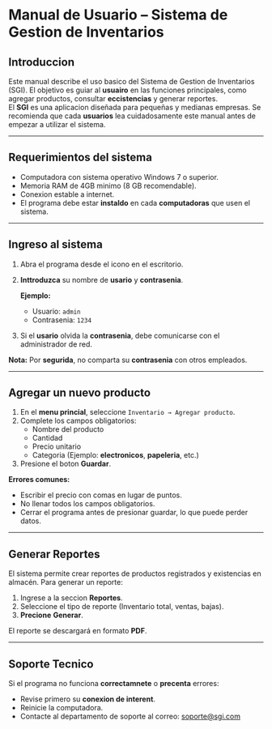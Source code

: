 # Manual de Usuario – Sistema de Gestion de Inventarios

## Introduccion  

Este manual describe el uso basico del Sistema de Gestion de Inventarios (SGI). El objetivo es guiar al **usuairo** en las funciones principales, como agregar productos, consultar **eccistencias** y generar reportes.  
El **SGI** es una aplicacion diseñada para pequeñas y medianas empresas. Se recomienda que cada **usuarios** lea cuidadosamente este manual antes de empezar a utilizar el sistema.  

---

## Requerimientos del sistema  

- Computadora con sistema operativo Windows 7 o superior.  
- Memoria RAM de 4GB minimo (8 GB recomendable).  
- Conexion estable a internet.  
- El programa debe estar **instaldo** en cada **computadoras** que usen el sistema.  

---

## Ingreso al sistema  

1. Abra el programa desde el icono en el escritorio.  
2. **Inttroduzca** su nombre de **usario** y **contrasenia**.  

   **Ejemplo:**  
   - Usuario: `admin`  
   - Contrasenia: `1234`  

3. Si el **usario** olvida la **contrasenia**, debe comunicarse con el administrador de red.  

**Nota:** Por **segurida**, no comparta su **contrasenia** con otros empleados.  

---

## Agregar un nuevo producto  

1. En el **menu princial**, seleccione `Inventario → Agregar producto`.  
2. Complete los campos obligatorios:  
   - Nombre del producto  
   - Cantidad  
   - Precio unitario  
   - Categoria (Ejemplo: **electronicos**, **papeleria**, etc.)  
3. Presione el boton **Guardar**.  

**Errores comunes:**  
- Escribir el precio con comas en lugar de puntos.  
- No llenar todos los campos obligatorios.  
- Cerrar el programa antes de presionar guardar, lo que puede perder datos.  

---

## Generar Reportes  

El sistema permite crear reportes de productos registrados y existencias en almacén. Para generar un reporte:  

1. Ingrese a la seccion **Reportes**.  
2. Seleccione el tipo de reporte (Inventario total, ventas, bajas).  
3. **Precione** **Generar**.  

El reporte se descargará en formato **PDF**.  

---

## Soporte Tecnico  

Si el programa no funciona **correctamnete** o **precenta** errores:  

- Revise primero su **conexion de interent**.  
- Reinicie la computadora.  
- Contacte al departamento de soporte al correo: [soporte@sgi.com](mailto:soporte@sgi.com)  
